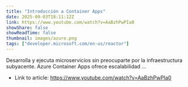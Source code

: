 ```yaml
---
title: "Introducción a Container Apps"
date: 2025-09-03T18:11:12Z
link: https://www.youtube.com/watch?v=AaBzhPwPIa0
showShare: false
showReadTime: false
thumbnail: images/azure.png
tags: ["developer.microsoft.com/en-us/reactor"]
---
```

Desarrolla y ejecuta microservicios sin preocuparte por la infraestructura subyacente. Azure Container Apps ofrece escalabilidad ...

- Link to article: https://www.youtube.com/watch?v=AaBzhPwPIa0